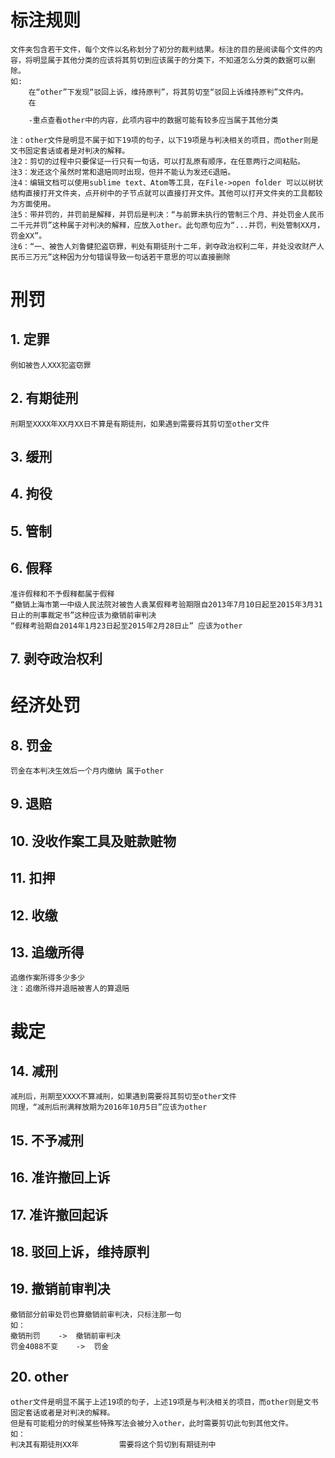 标注规则
======
    文件夹包含若干文件，每个文件以名称划分了初分的裁判结果。标注的目的是阅读每个文件的内容，将明显属于其他分类的应该将其剪切到应该属于的分类下，不知道怎么分类的数据可以删除。
    如:
        在“other”下发现“驳回上诉，维持原判”，将其剪切至“驳回上诉维持原判”文件内。
        在
```diff
    -重点查看other中的内容，此项内容中的数据可能有较多应当属于其他分类
```
    注：other文件是明显不属于如下19项的句子，以下19项是与判决相关的项目，而other则是文书固定套话或者是对判决的解释。
    注2：剪切的过程中只要保证一行只有一句话，可以打乱原有顺序，在任意两行之间粘贴。
    注3：发还这个虽然时常和退赔同时出现，但并不能认为发还∈退赔。 
    注4：编辑文档可以使用sublime text、Atom等工具，在File->open folder 可以以树状结构直接打开文件夹，点开树中的子节点就可以直接打开文件。其他可以打开文件夹的工具都较为方面使用。
    注5：带并罚的，并罚前是解释，并罚后是判决：“与前罪未执行的管制三个月、并处罚金人民币二千元并罚”这种属于对判决的解释，应放入other。此句原句应为“...并罚，判处管制XX月，罚金XX”。
    注6：“一、被告人刘鲁健犯盗窃罪，判处有期徒刑十二年，剥夺政治权利二年，并处没收财产人民币三万元”这种因为分句错误导致一句话若干意思的可以直接删除
    
# 刑罚
## 1. 定罪
    例如被告人XXX犯盗窃罪
## 2. 有期徒刑
    刑期至XXXX年XX月XX日不算是有期徒刑，如果遇到需要将其剪切至other文件
## 3. 缓刑
## 4. 拘役
## 5. 管制
## 6. 假释
    准许假释和不予假释都属于假释
    “撤销上海市第一中级人民法院对被告人袁某假释考验期限自2013年7月10日起至2015年3月31日止的刑事裁定书”这种应该为撤销前审判决
    “假释考验期自2014年1月23日起至2015年2月28日止” 应该为other
## 7. 剥夺政治权利

# 经济处罚
## 8. 罚金
    罚金在本判决生效后一个月内缴纳 属于other
## 9. 退赔
## 10. 没收作案工具及赃款赃物
## 11. 扣押
## 12. 收缴
## 13. 追缴所得
    追缴作案所得多少多少
    注：追缴所得并退赔被害人的算退赔
    
# 裁定
## 14. 减刑
    减刑后，刑期至XXXX不算减刑，如果遇到需要将其剪切至other文件
    同理，“减刑后刑满释放期为2016年10月5日”应该为other
## 15. 不予减刑
## 16. 准许撤回上诉
## 17. 准许撤回起诉
## 18. 驳回上诉，维持原判
## 19. 撤销前审判决
    撤销部分前审处罚也算撤销前审判决，只标注那一句
    如：
    撤销刑罚    ->  撤销前审判决
    罚金4088不变    ->  罚金
## 20. other
    other文件是明显不属于上述19项的句子，上述19项是与判决相关的项目，而other则是文书固定套话或者是对判决的解释。
    但是有可能粗分的时候某些特殊写法会被分入other，此时需要剪切此句到其他文件。
    如：
    判决其有期徒刑XX年         需要将这个剪切到有期徒刑中

